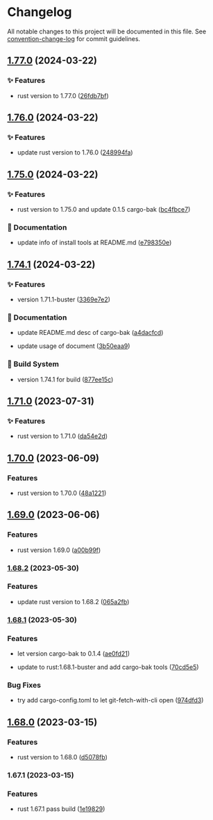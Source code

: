 # Changelog

All notable changes to this project will be documented in this file. See [convention-change-log](https://github.com/convention-change/convention-change-log) for commit guidelines.

## [1.77.0](https://github.com/sinlov/docker-rust-buster/compare/1.76.0...v1.77.0) (2024-03-22)

### ✨ Features

* rust version to 1.77.0 ([26fdb7bf](https://github.com/sinlov/docker-rust-buster/commit/26fdb7bf06384b814ebaecc2e2420cf85e0b2e3e))

## [1.76.0](https://github.com/sinlov/docker-rust-buster/compare/1.75.0...v1.76.0) (2024-03-22)

### ✨ Features

* update rust version to 1.76.0 ([248994fa](https://github.com/sinlov/docker-rust-buster/commit/248994fa55f924b8f517c8ff3a56d2cd0cebf744))

## [1.75.0](https://github.com/sinlov/docker-rust-buster/compare/1.74.1...v1.75.0) (2024-03-22)

### ✨ Features

* rust version to 1.75.0 and update 0.1.5 cargo-bak ([bc4fbce7](https://github.com/sinlov/docker-rust-buster/commit/bc4fbce7ab60f43a5dd2024a7068ddddeb2fac29))

### 📝 Documentation

* update info of install tools at README.md ([e798350e](https://github.com/sinlov/docker-rust-buster/commit/e798350e9829f8e5143dc77601bd83b66367b1b9))

## [1.74.1](https://github.com/sinlov/docker-rust-buster/compare/1.71.0...v1.74.1) (2024-03-22)

### ✨ Features

* version 1.71.1-buster ([3369e7e2](https://github.com/sinlov/docker-rust-buster/commit/3369e7e298bc73d5b2f6a0ed256c9f1e2af4257e))

### 📝 Documentation

* update README.md desc of cargo-bak ([a4dacfcd](https://github.com/sinlov/docker-rust-buster/commit/a4dacfcdca2cd977ca71ab056a0348341143c868))

* update usage of document ([3b50eaa9](https://github.com/sinlov/docker-rust-buster/commit/3b50eaa9b0b45e642eff81403989c606d628c197))

### 👷‍ Build System

* version 1.74.1 for build ([877ee15c](https://github.com/sinlov/docker-rust-buster/commit/877ee15c1e58c40c009a7f9f9f5560a31303b5d4))

## [1.71.0](https://github.com/sinlov/docker-rust-buster/compare/v1.70.0...v1.71.0) (2023-07-31)

### ✨ Features

* rust version to 1.71.0 ([da54e2d](https://github.com/sinlov/docker-rust-buster/commit/da54e2dee3fde08dd4f40e53de581d5de5bdd650))

## [1.70.0](https://github.com/sinlov/docker-rust-buster/compare/v1.69.0...v1.70.0) (2023-06-09)

### Features

* rust version to 1.70.0 ([48a1221](https://github.com/sinlov/docker-rust-buster/commit/48a122177b2e0848b4755f9377fb0033552c5073))

## [1.69.0](https://github.com/sinlov/docker-rust-buster/compare/v1.68.2...v1.69.0) (2023-06-06)

### Features

* rust version 1.69.0 ([a00b99f](https://github.com/sinlov/docker-rust-buster/commit/a00b99f0aed99e29e13e4386cbff0f18f4fc3b13))

### [1.68.2](https://github.com/sinlov/docker-rust-buster/compare/v1.68.1...v1.68.2) (2023-05-30)

### Features

* update rust version to 1.68.2 ([065a2fb](https://github.com/sinlov/docker-rust-buster/commit/065a2fbd33c17f9adcafa9c44dba90e2faf4bd0f))

### [1.68.1](https://github.com/sinlov/docker-rust-buster/compare/v1.68.0...v1.68.1) (2023-05-30)

### Features

* let version cargo-bak to 0.1.4 ([ae0fd21](https://github.com/sinlov/docker-rust-buster/commit/ae0fd21445b7c7d4a264667361c969fac5586d70))

* update to rust:1.68.1-buster and add cargo-bak tools ([70cd5e5](https://github.com/sinlov/docker-rust-buster/commit/70cd5e55a5ed094e3008d95b2a4195b9e8048e81))

### Bug Fixes

* try add cargo-config.toml to let git-fetch-with-cli open ([974dfd3](https://github.com/sinlov/docker-rust-buster/commit/974dfd3a4c72374f51affec252659572c3aa677b))

## [1.68.0](https://github.com/sinlov/docker-rust-buster/compare/v1.67.1...v1.68.0) (2023-03-15)

### Features

* rust version to 1.68.0 ([d5078fb](https://github.com/sinlov/docker-rust-buster/commit/d5078fb9c698a616defc2a348d3923009a7f8a48))

### 1.67.1 (2023-03-15)

### Features

* rust 1.67.1 pass build ([1e19829](https://github.com/sinlov/docker-rust-buster/commit/1e19829e5cb887776b20022145afe076b127a4a0))
